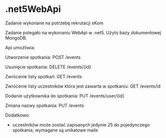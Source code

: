 # .net5WebApi
 Zadanie wykonane na potrzebę rekrutacji xKom 


Zadanie polegało na wykonaniu WebApi w .net5.
Użyto bazy dokumentowej MongoDB.

Api umożliwia: 

Utworzenie spotkania:
POST /events

Usunięcie spotkania:
DELETE /events/{id}

Zwrócenie listy spotkań:
GET /events

Zwrócenie listy uczestników która jest zawarta w spotkaniu:
GET /events/id

Dodanie użytkownika do spotkania:
PUT /events/user/{id}

Zmiana nazwy spotkania:
PUT /events

Dodatkowo:
- uczestników może zostać zapisanych jedynie 25 do pojedynczego spotkania, wymagane są unikatowe maile
